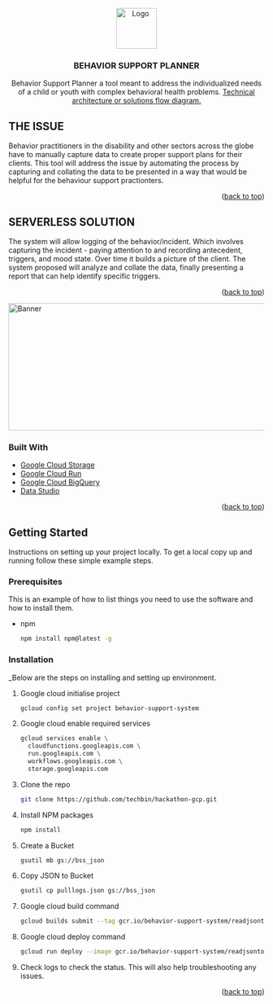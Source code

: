 <div id="top"></div>
<!--
*** Google Cloud Serverless Hackathon 
*** This project is for the Google Cloud Easy as Pie Serverless Hacathon.  The proposed plan will use Google Cloud's to build and deploy serverless application using Cloud Run, Cloud function, Cloud Storage and other Google tools.
*** Thanks again! Let's create something AMAZING! :D
-->



<!-- BEHAVIOR SUPPORT PLANNER -->
<!--
*** Behavior Support Planner a tool meant to address the individualized needs of a child or youth with complex behavioral health problems
-->

<!-- PROJECT LOGO -->
<br />
<div align="center">
  <a target="_blank" href="https://www.bucklit.com.au">
    <img src="https://drive.google.com/uc?export=view&id=1CVWffWjEachGYa1fUNK1bh8PH4XuZPJQ" alt="Logo" width="80" height="80">
  </a>

  <h3 align="center">BEHAVIOR SUPPORT PLANNER</h3>

  <p align="center">
    Behavior Support Planner a tool meant to address the individualized needs of a child or youth with complex behavioral health problems.

<a target="_blank" href="https://www.figma.com/file/xQDKaye9msu41Z6X1Cpk1r/Google-Cloud-Platform%3DBSS-Implementation?node-id=0%3A1">
Technical architecture or solutions flow diagram.
  </a>

  </p>
</div>






<!-- ABOUT THE PROJECT -->
## THE ISSUE

Behavior practitioners in the disability and other sectors across the globe have to manually capture data to create proper support plans for their clients. This tool will address the issue by automating the process by capturing and collating the data to be presented in a way that would be helpful for the behaviour support practionters.

<p align="right">(<a href="#top">back to top</a>)</p>

## SERVERLESS SOLUTION

The system will allow logging of the behavior/incident. Which involves capturing the incident - paying attention to and recording antecedent, triggers, and mood state. Over time it builds a picture of the client. The system proposed will analyze and collate the data, finally presenting a report that can help identify specific triggers.
<p align="right">(<a href="#top">back to top</a>)</p>

 <img src="https://drive.google.com/uc?export=view&id=1ecXeTvrlNddhpXRWKBMbGZ5O-ehbV8PK" alt="Banner" width="700" height="250">

### Built With

* [Google Cloud Storage](https://nextjs.org/)
* [Google Cloud Run](https://nextjs.org/)
* [Google Cloud BigQuery](https://nextjs.org/)
* [Data Studio](https://nextjs.org/)


<p align="right">(<a href="#top">back to top</a>)</p>



<!-- GETTING STARTED -->
## Getting Started

Instructions on setting up your project locally.
To get a local copy up and running follow these simple example steps.

### Prerequisites

This is an example of how to list things you need to use the software and how to install them.
* npm
  ```sh
  npm install npm@latest -g
  ```

### Installation

_Below are the steps on installing and setting up environment. 

1. Google cloud initialise project 
   ```sh
   gcloud config set project behavior-support-system
   ```

2. Google cloud enable required services
   ```sh
   gcloud services enable \
     cloudfunctions.googleapis.com \
     run.googleapis.com \
     workflows.googleapis.com \
     storage.googleapis.com
   ```

3. Clone the repo
   ```sh
   git clone https://github.com/techbin/hackathon-gcp.git 
   ```
4. Install NPM packages
   ```sh
   npm install
   ```
5. Create a Bucket 
   ```sh
   gsutil mb gs://bss_json
   ```
6. Copy JSON to Bucket 
   ```sh
   gsutil cp pulllogs.json gs://bss_json
   ```

7. Google cloud build command
   ```sh
   gcloud builds submit --tag gcr.io/behavior-support-system/readjsontobigquery
   ```
8. Google cloud deploy command
   ```sh
   gcloud run deploy --image gcr.io/behavior-support-system/readjsontobigquery --max-instances=3
   ```

8. Check logs to check the status. This will also help troubleshooting any issues.

<p align="right">(<a href="#top">back to top</a>)</p>


